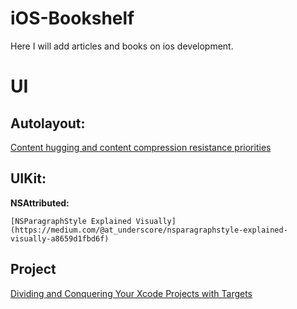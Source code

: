 # iOS-Bookshelf
Here I will add articles and books on ios development.


# UI
## Autolayout:

[Content hugging and content compression resistance priorities](https://medium.com/@abhimuralidharan/ios-content-hugging-and-content-compression-resistance-priorities-476fb5828ef)

## UIKit:
  **NSAttributed:**
  
    [NSParagraphStyle Explained Visually](https://medium.com/@at_underscore/nsparagraphstyle-explained-visually-a8659d1fbd6f)


## Project

[Dividing and Conquering Your Xcode Projects with Targets](https://www.appcoda.com/xcode-targets)
